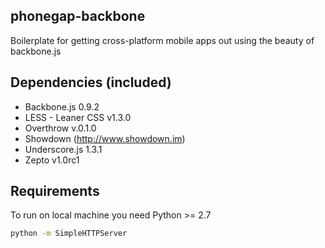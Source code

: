 ## phonegap-backbone

Boilerplate for getting cross-platform mobile apps out using the beauty of backbone.js

## Dependencies (included)

* Backbone.js 0.9.2
* LESS - Leaner CSS v1.3.0
* Overthrow v.0.1.0
* Showdown (http://www.showdown.im)
* Underscore.js 1.3.1
* Zepto v1.0rc1

## Requirements

To run on local machine you need Python >= 2.7 

```sh
python -m SimpleHTTPServer
```